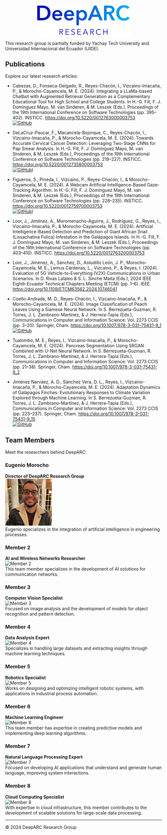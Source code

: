 <p align="center">
  <img src="images/logo.png" alt="DeepARC Logo" width="300">
</p>

This research group is partially funded by Yachay Tech University and Universidad Internacional del Ecuador (UIDE).

## Publications

Explore our latest research articles:

- Cabezas, D., Fonseca-Delgado, R., Reyes-Chacón, I., Vizcaino-Imacaña, P., & Morocho-Cayamcela, M. E. (2024). Integrating a LLaMa-based Chatbot with Augmented Retrieval Generation as a Complementary Educational Tool for High School and College Students. In H.-G. Fill, F. J. Domínguez Mayo, M. van Sinderen, & M. Leszek (Eds.), Proceedings of the 19th International Conference on Software Technologies (pp. 395–402). INSTICC. https://doi.org/10.5220/0012763000003753   
[![GitHub](https://img.shields.io/badge/Download-GitHub-blue?style=flat&logo=github)](https://github.com/Zethearc/LLAMA_2-EDUAI)

- DeLaCruz-Paucar, F., Macancela-Bojorque, C., Reyes-Chacón, I., Vizcaino-Imacaña, P., & Morocho-Cayamcela, M. E. (2024). Towards Accurate Cervical Cancer Detection: Leveraging Two-Stage CNNs for Pap Smear Analysis. In H.-G. Fill, F. J. Domínguez Mayo, M. van Sinderen, & M. Leszek (Eds.), Proceedings of the 19th International Conference on Software Technologies (pp. 219–227). INSTICC. https://doi.org/10.5220/0012735800003753  
[![GitHub](https://img.shields.io/badge/Download-GitHub-blue?style=flat&logo=github)](https://github.com/CarlosJMB/Analysis-of-Cytology-Pap-Smear-Images-Using-Two-Stage-CNNS-))  

- Figueroa, S., Pineda, I., Vizcaíno, P., Reyes-Chacón, I., & Morocho-Cayamcela, M. E. (2024). A Webcam Artificial Intelligence-Based Gaze-Tracking Algorithm. In H.-G. Fill, F. J. Domínguez Mayo, M. van Sinderen, & M. Leszek (Eds.), Proceedings of the 19th International Conference on Software Technologies (pp. 228–235). INSTICC. https://doi.org/10.5220/0012759700003753  
[![GitHub](https://img.shields.io/badge/Download-GitHub-blue?style=flat&logo=github)](https://github.com/SaulFigue/Gaze-tracking-pipeline.git))

- Loor, J., Jiménez, A., Moromenacho-Aguirre, J., Rodríguez, G., Reyes, I., Vizcaino-Imacaña, P., & Morocho-Cayamcela, M. E. (2024). Artificial Intelligence-Based Detection and Prediction of Giant African Snail (Lissachatina Fulica) Infestation in the Galápagos Islands. In H.-G. Fill, F. J. Domínguez Mayo, M. van Sinderen, & M. Leszek (Eds.), Proceedings of the 19th International Conference on Software Technologies (pp. 403–410). INSTICC. https://doi.org/10.5220/0012763200003753

- Loor, J., Jiménez, A., Sánchez, D., Astudillo León, J. P., Morocho-Cayamcela, M. E., Lemus Cárdenas, L., Vizcaino, P., & Reyes, I. (2024). Evaluation of 5G Vehicle-to-Everything (V2X) Communications in Urban Scenarios. In D. Rivas Lalaleo & S. L. Sinche Maita (Eds.), 2024 IEEE Eighth Ecuador Technical Chapters Meeting (ETCM) (pp. 1–6). IEEE. https://doi.org/10.1109/ETCM63562.2024.10746041

- Coello-Andrade, M. D., Reyes-Chacón, I., Vizcaino-Imacaña, P., & Morocho-Cayamcela, M. E. (2024). Image Classification of Peach Leaves Using a Siamese Neural Network. In S. Berrezueta-Guzman, R. Torres, J. L. Zambrano-Martinez, & J. Herrera-Tapia (Eds.), Communications in Computer and Information Science: Vol. 2273 CCIS (pp. 3–20). Springer, Cham. https://doi.org/10.1007/978-3-031-75431-9_1  
[![GitHub](https://img.shields.io/badge/Download-GitHub-blue?style=flat&logo=github)](https://github.com/Mateo-Coello/Siamese-Convolutional-Neural-Network)

- Tualombo, M. E., Reyes, I., Vizcaino-Imacaña, P., & Morocho-Cayamcela, M. E. (2024). Pancreas Segmentation Using SRGAN Combined with U-Net Neural Network. In S. Berrezueta-Guzman, R. Torres, J. L. Zambrano-Martinez, & J. Herrera-Tapia (Eds.), Communications in Computer and Information Science: Vol. 2273 CCIS (pp. 21–38). Springer, Cham. https://doi.org/10.1007/978-3-031-75431-9_2  

- Jiménez Narváez, A. D., Sánchez Vera, D. L., Reyes, I., Vizcaino-Imacaña, P., & Morocho-Cayamcela, M. E. (2024). Adaptation Dynamics of Galápagos Finches: Evolutionary Responses to Climate Variation Explored through Machine Learning. In S. Berrezueta-Guzman, R. Torres, J. L. Zambrano-Martinez, & J. Herrera-Tapia (Eds.), Communications in Computer and Information Science: Vol. 2273 CCIS (pp. 223–237). Springer, Cham. https://doi.org/10.1007/978-3-031-75431-9_15  
[![GitHub](https://img.shields.io/badge/Download-GitHub-blue?style=flat&logo=github)](https://github.com/arijimenez/Galapagos-Finches-Adaptation-Climate-Evolution-Analyzed-via-Machine-Learning)

## Team Members

Meet the researchers behind DeepARC:

### Eugenio Morocho
**Director of DeepARC Research Group**  
<img src="images/eugenio.jpg" alt="Eugenio" width="150">  
Eugenio specializes in the integration of artificial intelligence in engineering processes.

### Member 2
**AI and Wireless Networks Researcher**  
![Member 2](member2.jpg)  
This team member specializes in the development of AI solutions for communication networks.

### Member 3
**Computer Vision Specialist**  
![Member 3](member3.jpg)  
Focused on image analysis and the development of models for object recognition and pattern detection.

### Member 4
**Data Analysis Expert**  
![Member 4](member4.jpg)  
Specializes in handling large datasets and extracting insights through machine learning techniques.

### Member 5
**Robotics Specialist**  
![Member 5](member5.jpg)  
Works on designing and optimizing intelligent robotic systems, with applications in industrial process automation.

### Member 6
**Machine Learning Engineer**  
![Member 6](member6.jpg)  
This team member has expertise in creating predictive models and implementing deep learning algorithms.

### Member 7
**Natural Language Processing Expert**  
![Member 7](member7.jpg)  
Focused on developing AI applications that understand and generate human language, improving system interactions.

### Member 8
**Cloud Computing Specialist**  
![Member 8](member8.jpg)  
With expertise in cloud infrastructure, this member contributes to the development of scalable solutions for large-scale data processing.

---

&copy; 2024 DeepARC Research Group
